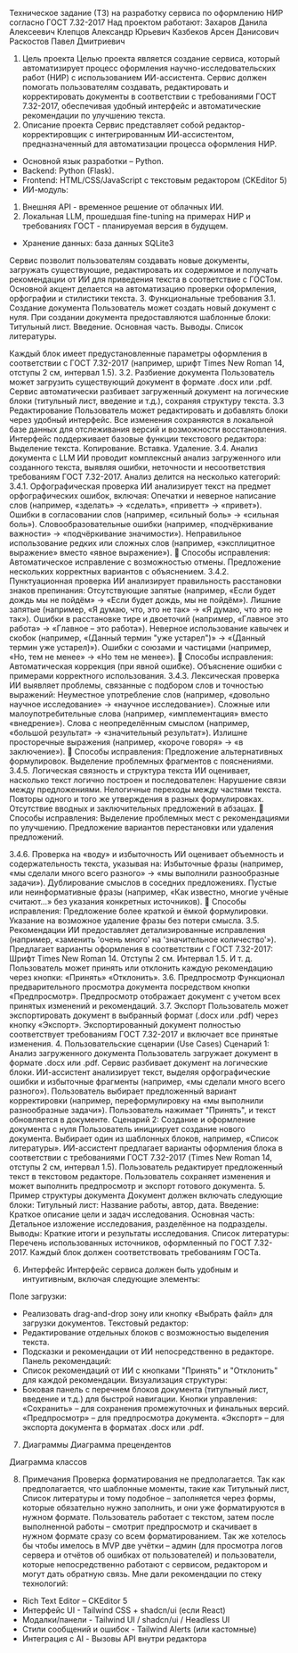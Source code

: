 Техническое задание (ТЗ) на разработку сервиса по оформлению НИР согласно ГОСТ 7.32-2017
Над проектом работают:
Захаров Данила Алексеевич
Клепцов Александр Юрьевич
Казбеков Арсен Данисович
Раскостов Павел Дмитриевич
1. Цель проекта
Целью проекта является создание сервиса, который автоматизирует процесс оформления научно-исследовательских работ (НИР) с использованием ИИ-ассистента. Сервис должен помогать пользователям создавать, редактировать и корректировать документы в соответствии с требованиями ГОСТ 7.32-2017, обеспечивая удобный интерфейс и автоматические рекомендации по улучшению текста.
2. Описание проекта
Сервис представляет собой редактор-корректировщик с интегрированным ИИ-ассистентом, предназначенный для автоматизации процесса оформления НИР.
- Основной язык разработки – Python.
- Backend: Python (Flask).  
- Frontend: HTML/CSS/JavaScript с текстовым редактором (CKEditor 5)
- ИИ-модуль:
1) Внешняя API - временное решение от облачных ИИ.
2) Локальная LLM, прошедшая fine-tuning на примерах НИР и требованиях ГОСТ - планируемая версия в будущем.  
- Хранение данных: база данных SQLite3

Сервис позволит пользователям создавать новые документы, загружать существующие, редактировать их содержимое и получать рекомендации от ИИ для приведения текста в соответствие с ГОСТом. Основной акцент делается на автоматизацию проверки оформления, орфографии и стилистики текста.
3. Функциональные требования 
3.1. Создание документа
Пользователь может создать новый документ с нуля.
При создании документа предоставляются шаблонные блоки:
Титульный лист.
Введение.
Основная часть.
Выводы.
Список литературы.


Каждый блок имеет предустановленные параметры оформления в соответствии с ГОСТ 7.32-2017 (например, шрифт Times New Roman 14, отступы 2 см, интервал 1.5).
3.2. Разбиение документа
Пользователь может загрузить существующий документ в формате .docx или .pdf.
Сервис автоматически разбивает загруженный документ на логические блоки (титульный лист, введение и т.д.), сохраняя структуру текста.
3.3 Редактирование
Пользователь может редактировать и добавлять блоки через удобный интерфейс.
Все изменения сохраняются в локальной базе данных для отслеживания версий и возможности восстановления.
Интерфейс поддерживает базовые функции текстового редактора:
Выделение текста.
Копирование.
Вставка.
Удаление.
3.4. Анализ документа с LLM
ИИ проводит комплексный анализ загруженного или созданного текста, выявляя ошибки, неточности и несоответствия требованиям ГОСТ 7.32-2017. Анализ делится на несколько категорий:
3.4.1. Орфографическая проверка
ИИ анализирует текст на предмет орфографических ошибок, включая:
Опечатки и неверное написание слов (например, «зделать» → «сделать», «приветт» → «привет»).
Ошибки в согласовании слов (например, «сильный боль» → «сильная боль»).
Словообразовательные ошибки (например, «подчёркивание важности» → «подчёркивание значимости»).
Неправильное использование редких или сложных слов (например, «эксплицитное выражение» вместо «явное выражение»).
🔹 Способы исправления:
Автоматическое исправление с возможностью отмены.
Предложение нескольких корректных вариантов с объяснением.
3.4.2. Пунктуационная проверка
ИИ анализирует правильность расстановки знаков препинания:
Отсутствующие запятые (например, «Если будет дождь мы не пойдём» → «Если будет дождь, мы не пойдём»).
Лишние запятые (например, «Я думаю, что, это не так» → «Я думаю, что это не так»).
Ошибки в расстановке тире и двоеточий (например, «Главное это работа» → «Главное – это работа»).
Неверное использование кавычек и скобок (например, «(Данный термин "уже устарел")» → «(Данный термин уже устарел)»).
Ошибки с союзами и частицами (например, «Но, тем не менее» → «Но тем не менее»).
🔹 Способы исправления:
Автоматическая коррекция (при явной ошибке).
Объяснение ошибки с примерами корректного использования.
3.4.3. Лексическая проверка
ИИ выявляет проблемы, связанные с подбором слов и точностью выражений:
Неуместное употребление слов (например, «довольно научное исследование» → «научное исследование»).
Сложные или малоупотребительные слова (например, «имплементация» вместо «внедрение»).
Слова с неопределённым смыслом (например, «большой результат» → «значительный результат»).
Излишне просторечные выражения (например, «короче говоря» → «в заключение»).
🔹 Способы исправления:
Предложение альтернативных формулировок.
Выделение проблемных фрагментов с пояснениями.
3.4.5. Логическая связность и структура текста
ИИ оценивает, насколько текст логично построен и последователен:
Нарушение связи между предложениями.
Нелогичные переходы между частями текста.
Повторы одного и того же утверждения в разных формулировках.
Отсутствие вводных и заключительных предложений в абзацах.
🔹 Способы исправления:
Выделение проблемных мест с рекомендациями по улучшению.
Предложение вариантов перестановки или удаления предложений.

3.4.6. Проверка на «воду» и избыточность
ИИ оценивает объемность и содержательность текста, указывая на:
Избыточные фразы (например, «мы сделали много всего разного» → «мы выполнили разнообразные задачи»).
Дублирование смыслов в соседних предложениях.
Пустые или неинформативные фразы (например, «Как известно, многие учёные считают...» без указания конкретных источников).
🔹 Способы исправления:
Предложение более краткой и ёмкой формулировки.
Указание на возможное удаление фразы без потери смысла.
3.5. Рекомендации
ИИ предоставляет детализированные исправления (например, «заменить 'очень много' на 'значительное количество'»).
Предлагает варианты оформления в соответствии с ГОСТ 7.32-2017:
Шрифт Times New Roman 14.
Отступы 2 см.
Интервал 1.5.
И т. д.
Пользователь может принять или отклонить каждую рекомендацию через кнопки:
«Принять» 
«Отклонить».
3.6. Предпросмотр
Функционал предварительного просмотра документа посредством кнопки «Предпросмотр».
Предпросмотр отображает документ с учетом всех принятых изменений и рекомендаций.
3.7. Экспорт
Пользователь может экспортировать документ в выбранный формат (.docx или .pdf) через кнопку «Экспорт».
Экспортированный документ полностью соответствует требованиям ГОСТ 7.32-2017 и включает все принятые изменения.
4. Пользовательские сценарии (Use Cases)
Сценарий 1: Анализ загруженного документа
Пользователь загружает документ в формате .docx или .pdf.
Сервис разбивает документ на логические блоки.
ИИ-ассистент анализирует текст, выделяя орфографические ошибки и избыточные фрагменты (например, «мы сделали много всего разного»).
Пользователь выбирает предложенный вариант корректировки (например, переформулировку на «мы выполнили разнообразные задачи»).
Пользователь нажимает "Принять", и текст обновляется в документе.
Сценарий 2: Создание и оформление документа с нуля
Пользователь инициирует создание нового документа.
Выбирает один из шаблонных блоков, например, «Список литературы».
ИИ-ассистент предлагает варианты оформления блока в соответствии с требованиями ГОСТ 7.32-2017 (Times New Roman 14, отступы 2 см, интервал 1.5).
Пользователь редактирует предложенный текст в текстовом редакторе.
Пользователь сохраняет изменения и может выполнить предпросмотр и экспорт готового документа.
5. Пример структуры документа
Документ должен включать следующие блоки:
Титульный лист: Название работы, автор, дата.
Введение: Краткое описание цели и задач исследования.
Основная часть: Детальное изложение исследования, разделённое на подразделы.
Выводы: Краткие итоги и результаты исследования.
Список литературы: Перечень использованных источников, оформленный по ГОСТ 7.32-2017.
Каждый блок должен соответствовать требованиям ГОСТа.

6. Интерфейс
Интерфейс сервиса должен быть удобным и интуитивным, включая следующие элементы:

Поле загрузки:
- Реализовать drag-and-drop зону или кнопку «Выбрать файл» для загрузки документов.
Текстовый редактор:
- Редактирование отдельных блоков с возможностью выделения текста.
- Подсказки и рекомендации от ИИ непосредственно в редакторе.
Панель рекомендаций:
- Список рекомендаций от ИИ с кнопками "Принять" и "Отклонить" для каждой рекомендации.
Визуализация структуры:
- Боковая панель с перечнем блоков документа (титульный лист, введение и т.д.) для быстрой навигации.
Кнопки управления:
«Сохранить» – для сохранения промежуточных и финальных версий.
«Предпросмотр» – для предпросмотра документа.
«Экспорт» – для экспорта документа в форматах .docx или .pdf.

7. Диаграммы
Диаграмма прецендентов



Диаграмма классов



8. Примечания
Проверка форматирования не предполагается.
Так как предполагается, что шаблонные моменты, такие как Титульный лист, Список литературы и тому подобное – заполняется через формы, которые обязательно нужно заполнить, и они уже форматируются в нужном формате.
Пользователь работает с текстом, затем после выполненной работы – смотрит предпросмотр и скачивает в нужном формате сразу со всем форматированием.
Так же хотелось бы чтобы имелось в MVP две учётки – админ (для просмотра логов сервера и отчётов об ошибках от пользователей) и пользователи, которые непосредственно работают с сервисом, редактором и могут дать обратную связь.
Мне дали рекомендации по стеку технологий:
- Rich Text Editor – CKEditor 5
- Интерфейс UI - Tailwind CSS + shadcn/ui (если React)
- Модалки/панели - Tailwind UI / shadcn/ui / Headless UI
- Стили сообщений и ошибок - Tailwind Alerts (или кастомные)
- Интеграция с AI - Вызовы API внутри редактора





